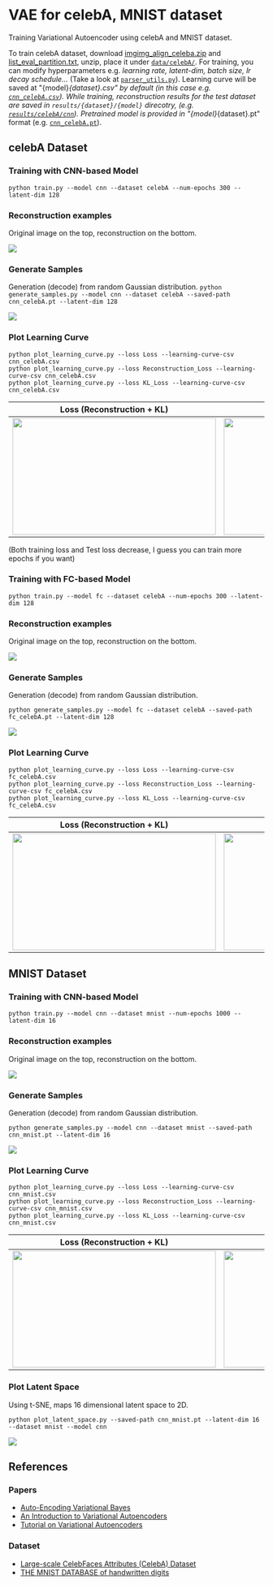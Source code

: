 # VAE for celebA, MNIST dataset
Training Variational Autoencoder using celebA and MNIST dataset.

To train celebA dataset, download [imgimg_align_celeba.zip](https://drive.google.com/drive/folders/0B7EVK8r0v71pTUZsaXdaSnZBZzg?resourcekey=0-rJlzl934LzC-Xp28GeIBzQ) and [list_eval_partition.txt](https://drive.google.com/drive/folders/0B7EVK8r0v71pdjI3dmwtNm5jRkE?resourcekey=0-TD_RXHhlG6LPvwHReuw6IA), unzip, place it under [`data/celebA/`](data/celebA).
For training, you can modify hyperparameters e.g. *learning rate, latent-dim, batch size, lr decay schedule...*
(Take a look at [`parser_utils.py`](parser_utils.py)).
Learning curve will be saved at "{model}_{dataset}.csv" by default (in this case e.g. [`cnn_celebA.csv`](cnn_celebA.csv)).
While training, reconstruction results for the test dataset are saved in `results/{dataset}/{model}` direcotry, (e.g. [`results/celebA/cnn`](results/celebA/cnn)).
Pretrained model is provided in "{model}_{dataset}.pt" format (e.g. [`cnn_celebA.pt`](cnn_celebA.pt)).

## celebA Dataset

### Training with CNN-based Model
`
python train.py --model cnn --dataset celebA --num-epochs 300 --latent-dim 128
`

### Reconstruction examples
Original image on the top, reconstruction on the bottom.

![](assets/celebA/cnn/reconstruction_epoch_300.png)

### Generate Samples
Generation (decode) from random Gaussian distribution.
`python generate_samples.py --model cnn --dataset celebA --saved-path cnn_celebA.pt --latent-dim 128`

![](assets/celebA/cnn/celebA_cnn_random_sample.png)

### Plot Learning Curve
```
python plot_learning_curve.py --loss Loss --learning-curve-csv cnn_celebA.csv
python plot_learning_curve.py --loss Reconstruction_Loss --learning-curve-csv cnn_celebA.csv
python plot_learning_curve.py --loss KL_Loss --learning-curve-csv cnn_celebA.csv
```

Loss (Reconstruction + KL) | Reconstruction Loss | KL Loss
:---:|:---:|:---:
<img src="assets/celebA/cnn/Loss.png" width="400" height="230"/> | <img src="assets/celebA/cnn/Reconstruction_Loss.png" width="400" height="230"/> | <img src="assets/celebA/cnn/KL_Loss.png" width="400" height="230"/>
 
(Both training loss and Test loss decrease, I guess you can train more epochs if you want)

### Training with FC-based Model
`
python train.py --model fc --dataset celebA --num-epochs 300 --latent-dim 128
`

### Reconstruction examples
Original image on the top, reconstruction on the bottom.

![](assets/celebA/fc/reconstruction_epoch_300.png)

### Generate Samples
Generation (decode) from random Gaussian distribution.

`python generate_samples.py --model fc --dataset celebA --saved-path fc_celebA.pt --latent-dim 128`

![](assets/celebA/fc/celebA_fc_random_sample.png)

### Plot Learning Curve
```
python plot_learning_curve.py --loss Loss --learning-curve-csv fc_celebA.csv
python plot_learning_curve.py --loss Reconstruction_Loss --learning-curve-csv fc_celebA.csv
python plot_learning_curve.py --loss KL_Loss --learning-curve-csv fc_celebA.csv
```
Loss (Reconstruction + KL) | Reconstruction Loss | KL Loss
:---:|:---:|:---:
<img src="assets/celebA/fc/Loss.png" width="400" height="230"/> | <img src="assets/celebA/fc/Reconstruction_Loss.png" width="400" height="230"/> | <img src="assets/celebA/fc/KL_Loss.png" width="400" height="230"/>

## MNIST Dataset

### Training with CNN-based Model
`
python train.py --model cnn --dataset mnist --num-epochs 1000 --latent-dim 16
`

### Reconstruction examples
Original image on the top, reconstruction on the bottom.

![](assets/mnist/cnn/reconstruction_epoch_1000.png)

### Generate Samples
Generation (decode) from random Gaussian distribution.

`python generate_samples.py --model cnn --dataset mnist --saved-path cnn_mnist.pt --latent-dim 16`

![](assets/mnist/cnn/mnist_cnn_random_sample.png)

### Plot Learning Curve
```
python plot_learning_curve.py --loss Loss --learning-curve-csv cnn_mnist.csv
python plot_learning_curve.py --loss Reconstruction_Loss --learning-curve-csv cnn_mnist.csv
python plot_learning_curve.py --loss KL_Loss --learning-curve-csv cnn_mnist.csv
```
Loss (Reconstruction + KL) | Reconstruction Loss | KL Loss
:---:|:---:|:---:
<img src="assets/mnist/cnn/Loss.png" width="400" height="230"/> | <img src="assets/mnist/cnn/Reconstruction_Loss.png" width="400" height="230"/> | <img src="assets/mnist/cnn/KL_Loss.png" width="400" height="230"/>

### Plot Latent Space
Using t-SNE, maps 16 dimensional latent space to 2D.

`python plot_latent_space.py --saved-path cnn_mnist.pt --latent-dim 16 --dataset mnist --model cnn`

![](assets/mnist/cnn/latent.png)

## References
### Papers
- [Auto-Encoding Variational Bayes](https://arxiv.org/abs/1312.6114)
- [An Introduction to Variational Autoencoders](https://arxiv.org/abs/1906.02691)
- [Tutorial on Variational Autoencoders](https://arxiv.org/abs/1606.05908)

### Dataset
- [Large-scale CelebFaces Attributes (CelebA) Dataset](https://mmlab.ie.cuhk.edu.hk/projects/CelebA.html)
- [THE MNIST DATABASE of handwritten digits](http://yann.lecun.com/exdb/mnist/)
